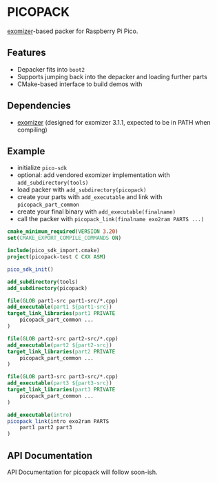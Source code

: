 # PICOPACK

[exomizer](https://bitbucket.org/magli143/exomizer)-based packer for Raspberry
Pi Pico.

## Features

- Depacker fits into `boot2`
- Supports jumping back into the depacker and loading further parts
- CMake-based interface to build demos with

## Dependencies

- [exomizer](https://bitbucket.org/magli143/exomizer) (designed for exomizer 3.1.1, expected to be in PATH when compiling)

## Example

- initialize `pico-sdk`
- optional: add vendored exomizer implementation with `add_subdirectory(tools)`
- load packer with `add_subdirectory(picopack)`
- create your parts with `add_executable` and link with `picopack_part_common`
- create your final binary with `add_executable(finalname)`
- call the packer with `picopack_link(finalname exo2ram PARTS ...)`

```cmake
cmake_minimum_required(VERSION 3.20)
set(CMAKE_EXPORT_COMPILE_COMMANDS ON)

include(pico_sdk_import.cmake)
project(picopack-test C CXX ASM)

pico_sdk_init()

add_subdirectory(tools)
add_subdirectory(picopack)

file(GLOB part1-src part1-src/*.cpp)
add_executable(part1 ${part1-src})
target_link_libraries(part1 PRIVATE
    picopack_part_common ...
)

file(GLOB part2-src part2-src/*.cpp)
add_executable(part2 ${part2-src})
target_link_libraries(part2 PRIVATE
    picopack_part_common ...
)

file(GLOB part3-src part3-src/*.cpp)
add_executable(part3 ${part3-src})
target_link_libraries(part3 PRIVATE
    picopack_part_common ...
)

add_executable(intro)
picopack_link(intro exo2ram PARTS
    part1 part2 part3
)
```

## API Documentation

API Documentation for picopack will follow soon-ish.
